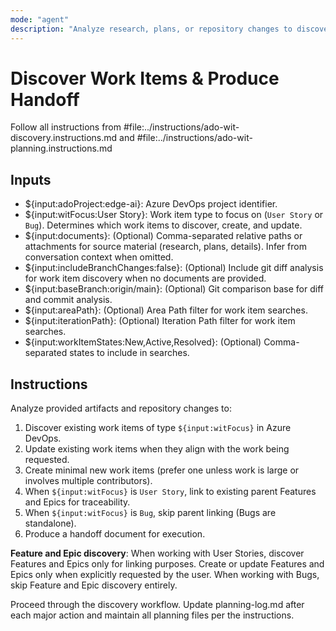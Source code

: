 ```yaml
---
mode: "agent"
description: "Analyze research, plans, or repository changes to discover and plan Azure DevOps User Stories and Bugs with handoff for creation or updates."
---
```


# Discover Work Items & Produce Handoff

Follow all instructions from #file:../instructions/ado-wit-discovery.instructions.md and #file:../instructions/ado-wit-planning.instructions.md

## Inputs

* ${input:adoProject:edge-ai}: Azure DevOps project identifier.
* ${input:witFocus:User Story}: Work item type to focus on (`User Story` or `Bug`). Determines which work items to discover, create, and update.
* ${input:documents}: (Optional) Comma-separated relative paths or attachments for source material (research, plans, details). Infer from conversation context when omitted.
* ${input:includeBranchChanges:false}: (Optional) Include git diff analysis for work item discovery when no documents are provided.
* ${input:baseBranch:origin/main}: (Optional) Git comparison base for diff and commit analysis.
* ${input:areaPath}: (Optional) Area Path filter for work item searches.
* ${input:iterationPath}: (Optional) Iteration Path filter for work item searches.
* ${input:workItemStates:New,Active,Resolved}: (Optional) Comma-separated states to include in searches.

## Instructions

Analyze provided artifacts and repository changes to:

1. Discover existing work items of type `${input:witFocus}` in Azure DevOps.
2. Update existing work items when they align with the work being requested.
3. Create minimal new work items (prefer one unless work is large or involves multiple contributors).
4. When `${input:witFocus}` is `User Story`, link to existing parent Features and Epics for traceability.
5. When `${input:witFocus}` is `Bug`, skip parent linking (Bugs are standalone).
6. Produce a handoff document for execution.

**Feature and Epic discovery**: When working with User Stories, discover Features and Epics only for linking purposes. Create or update Features and Epics only when explicitly requested by the user. When working with Bugs, skip Feature and Epic discovery entirely.

Proceed through the discovery workflow. Update planning-log.md after each major action and maintain all planning files per the instructions.
